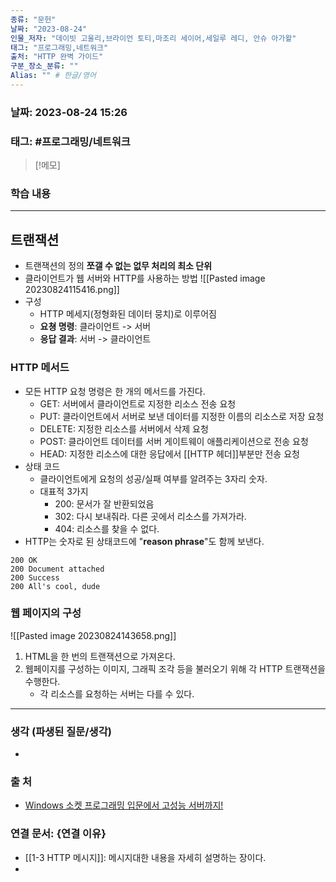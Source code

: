 ```yaml
---
종류: "문헌"
날짜: "2023-08-24"
인물_저자: "데이빗 고울리,브라이언 토티,마조리 세이어,세일루 레디, 안슈 아가왈"
태그: "프로그래밍,네트워크"
출처: "HTTP 완벽 가이드"
구분_장소_분류: ""
Alias: "" # 한글/영어
---
```


### 날짜: 2023-08-24 15:26
### 태그: #프로그래밍/네트워크

>[!메모]
> 

### 학습 내용
---
## 트랜잭션
- 트랜잭션의 정의 **쪼갤 수 없는 없무 처리의 최소 단위**
- 클라이언트가 웹 서버와 HTTP를 사용하는 방법
![[Pasted image 20230824115416.png]]
- 구성 
	- HTTP 메세지(정형화된 데이터 뭉치)로 이루어짐
	- **요쳥 명령**: 클라이언트 -> 서버
	- **응답 결과**: 서버 -> 클라이언트

### HTTP 메서드
- 모든 HTTP 요청 명령은 한 개의 메서드를 가진다.
	- GET: 서버에서 클라이언트로 지정한 리소스 전송 요청
	- PUT: 클라이언트에서 서버로 보낸 데이터를 지정한 이름의 리소스로 저장 요청
	- DELETE: 지정한 리소스를 서버에서 삭제 요청
	- POST: 클라이언트 데이터를 서버 게이트웨이 애플리케이션으로 전송 요청
	- HEAD: 지정한 리소스에 대한 응답에서 [[HTTP 헤더]]부분만 전송 요청
- 상태 코드
	- 클라이언트에게 요청의 성공/실패 여부를 알려주는 3자리 숫자.
	- 대표적 3가지
		- 200: 문서가 잘 반환되었음
		- 302: 다시 보내줘라. 다른 곳에서 리소스를 가져가라.
		- 404: 리소스를 찾을 수 없다.
- HTTP는 숫자로 된 상태코드에 "**reason phrase**"도 함께 보낸다.
```
200 OK
200 Document attached
200 Success
200 All's cool, dude
```

### 웹 페이지의 구성
![[Pasted image 20230824143658.png]]
1. HTML을 한 번의 트랜잭션으로 가져온다.
2. 웹페이지를 구성하는 이미지, 그래픽 조각 등을 불러오기 위해 각 HTTP 트랜잭션을 수행한다.
	- 각 리소스를 요청하는 서버는 다를 수 있다.
---
### 생각 (파생된 질문/생각)
- 
### 출 처
- [Windows 소켓 프로그래밍 입문에서 고성능 서버까지! ](https://www.inflearn.com/course/%EC%9C%88%EB%8F%84%EC%9A%B0-%EC%86%8C%EC%BC%93-%EC%9E%85%EB%AC%B8-%EA%B3%A0%EC%84%B1%EB%8A%A5-%EC%84%9C%EB%B2%84)

### 연결 문서: {연결 이유}
- [[1-3 HTTP 메시지]]: 메시지대한 내용을 자세히 설명하는 장이다.
- 